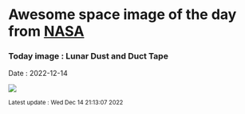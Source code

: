 
# Awesome space image of the day from [NASA](https://api.nasa.gov/)

### Today image : Lunar Dust and Duct Tape
Date : 2022-12-14

![](https://apod.nasa.gov/apod/image/2212/AS17-137-20979_1024.jpg)

<small>Latest update : Wed Dec 14 21:13:07 2022</small>
        